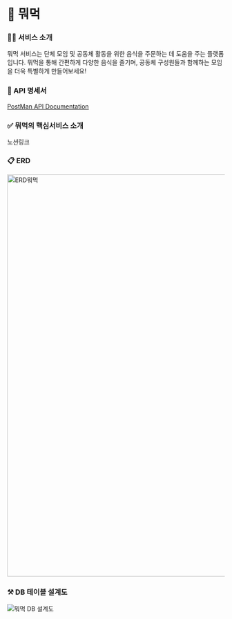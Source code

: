# 🍔 뭐먹

### 🖐🏻 서비스 소개
뭐먹 서비스는 단체 모임 및 공동체 활동을 위한 음식을 주문하는 데 도움을 주는 플랫폼입니다. 뭐먹을 통해 간편하게 다양한 음식을 즐기며, 공동체 구성원들과 함께하는 모임을 더욱 특별하게 만들어보세요!

### 📌 API 명세서
[PostMan API Documentation](https://documenter.getpostman.com/view/25393488/2s9YJexLKn)

### ✅ 뭐먹의 핵심서비스 소개
노션링크

### 📋 ERD
<img width="930" alt="ERD뭐먹" src="https://github.com/naegonggae/What-to-Eat/assets/99169063/60b7b3d6-76b3-46ee-9d7f-7619d616a650">

### ⚒️ DB 테이블 설계도
![뭐먹 DB 설계도](https://github.com/naegonggae/daengnyang-daily/assets/99169063/73d37a82-b22f-4f47-ac7e-d8260cdaf5e2)